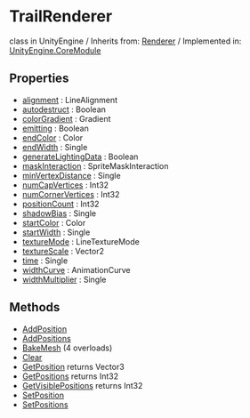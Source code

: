 # TrailRenderer
class in UnityEngine
 / Inherits from: <a href="https://docs.unity3d.com/6000.1/Documentation/ScriptReference/Renderer.html">Renderer</a> / Implemented in: <a href="https://docs.unity3d.com/6000.1/Documentation/ScriptReference/UnityEngine.CoreModule.html">UnityEngine.CoreModule</a>

## Properties
- <a href="https://docs.unity3d.com/6000.1/Documentation/ScriptReference/TrailRenderer-alignment.html">alignment</a> : LineAlignment
- <a href="https://docs.unity3d.com/6000.1/Documentation/ScriptReference/TrailRenderer-autodestruct.html">autodestruct</a> : Boolean
- <a href="https://docs.unity3d.com/6000.1/Documentation/ScriptReference/TrailRenderer-colorGradient.html">colorGradient</a> : Gradient
- <a href="https://docs.unity3d.com/6000.1/Documentation/ScriptReference/TrailRenderer-emitting.html">emitting</a> : Boolean
- <a href="https://docs.unity3d.com/6000.1/Documentation/ScriptReference/TrailRenderer-endColor.html">endColor</a> : Color
- <a href="https://docs.unity3d.com/6000.1/Documentation/ScriptReference/TrailRenderer-endWidth.html">endWidth</a> : Single
- <a href="https://docs.unity3d.com/6000.1/Documentation/ScriptReference/TrailRenderer-generateLightingData.html">generateLightingData</a> : Boolean
- <a href="https://docs.unity3d.com/6000.1/Documentation/ScriptReference/TrailRenderer-maskInteraction.html">maskInteraction</a> : SpriteMaskInteraction
- <a href="https://docs.unity3d.com/6000.1/Documentation/ScriptReference/TrailRenderer-minVertexDistance.html">minVertexDistance</a> : Single
- <a href="https://docs.unity3d.com/6000.1/Documentation/ScriptReference/TrailRenderer-numCapVertices.html">numCapVertices</a> : Int32
- <a href="https://docs.unity3d.com/6000.1/Documentation/ScriptReference/TrailRenderer-numCornerVertices.html">numCornerVertices</a> : Int32
- <a href="https://docs.unity3d.com/6000.1/Documentation/ScriptReference/TrailRenderer-positionCount.html">positionCount</a> : Int32
- <a href="https://docs.unity3d.com/6000.1/Documentation/ScriptReference/TrailRenderer-shadowBias.html">shadowBias</a> : Single
- <a href="https://docs.unity3d.com/6000.1/Documentation/ScriptReference/TrailRenderer-startColor.html">startColor</a> : Color
- <a href="https://docs.unity3d.com/6000.1/Documentation/ScriptReference/TrailRenderer-startWidth.html">startWidth</a> : Single
- <a href="https://docs.unity3d.com/6000.1/Documentation/ScriptReference/TrailRenderer-textureMode.html">textureMode</a> : LineTextureMode
- <a href="https://docs.unity3d.com/6000.1/Documentation/ScriptReference/TrailRenderer-textureScale.html">textureScale</a> : Vector2
- <a href="https://docs.unity3d.com/6000.1/Documentation/ScriptReference/TrailRenderer-time.html">time</a> : Single
- <a href="https://docs.unity3d.com/6000.1/Documentation/ScriptReference/TrailRenderer-widthCurve.html">widthCurve</a> : AnimationCurve
- <a href="https://docs.unity3d.com/6000.1/Documentation/ScriptReference/TrailRenderer-widthMultiplier.html">widthMultiplier</a> : Single

## Methods
- <a href="https://docs.unity3d.com/6000.1/Documentation/ScriptReference/TrailRenderer.AddPosition.html">AddPosition</a>
- <a href="https://docs.unity3d.com/6000.1/Documentation/ScriptReference/TrailRenderer.AddPositions.html">AddPositions</a>
- <a href="https://docs.unity3d.com/6000.1/Documentation/ScriptReference/TrailRenderer.BakeMesh.html">BakeMesh</a> (4 overloads)
- <a href="https://docs.unity3d.com/6000.1/Documentation/ScriptReference/TrailRenderer.Clear.html">Clear</a>
- <a href="https://docs.unity3d.com/6000.1/Documentation/ScriptReference/TrailRenderer.GetPosition.html">GetPosition</a> returns Vector3
- <a href="https://docs.unity3d.com/6000.1/Documentation/ScriptReference/TrailRenderer.GetPositions.html">GetPositions</a> returns Int32
- <a href="https://docs.unity3d.com/6000.1/Documentation/ScriptReference/TrailRenderer.GetVisiblePositions.html">GetVisiblePositions</a> returns Int32
- <a href="https://docs.unity3d.com/6000.1/Documentation/ScriptReference/TrailRenderer.SetPosition.html">SetPosition</a>
- <a href="https://docs.unity3d.com/6000.1/Documentation/ScriptReference/TrailRenderer.SetPositions.html">SetPositions</a>
